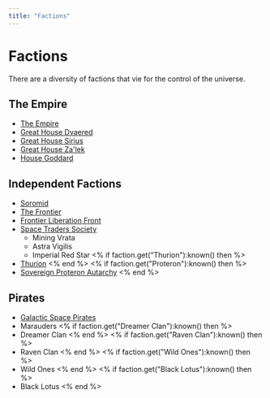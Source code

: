 ```yaml
---
title: "Factions"
---
```

# Factions

There are a diversity of factions that vie for the control of the universe.

## The Empire

* [The Empire](lore/factions/empire)
* [Great House Dvaered](lore/factions/dvaered)
* [Great House Sirius](lore/factions/sirius)
* [Great House Za'lek](lore/factions/zalek)
* [House Goddard](lore/factions/goddard)

## Independent Factions

* [Soromid](lore/factions/soromid)
* [The Frontier](lore/factions/frontier)
* [Frontier Liberation Front](lore/factions/flf)
* [Space Traders Society](lore/factions/spacetraders)
   * Mining Vrata
   * Astra Vigilis
   * Imperial Red Star
<% if faction.get("Thurion"):known() then %>
* [Thurion](lore/factions/thurion)
<% end %>
<% if faction.get("Proteron"):known() then %>
* [Sovereign Proteron Autarchy](lore/factions/proteron)
<% end %>

## Pirates

* [Galactic Space Pirates](lore/factions/pirates)
* Marauders
<% if faction.get("Dreamer Clan"):known() then %>
* Dreamer Clan
<% end %>
<% if faction.get("Raven Clan"):known() then %>
* Raven Clan
<% end %>
<% if faction.get("Wild Ones"):known() then %>
* Wild Ones
<% end %>
<% if faction.get("Black Lotus"):known() then %>
* Black Lotus
<% end %>
